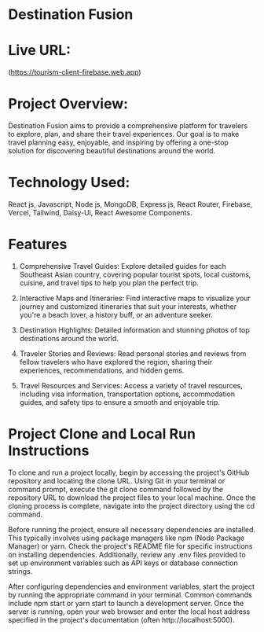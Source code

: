 # Destination Fusion

# Live URL:   
(https://tourism-client-firebase.web.app)   
# Project Overview:    
Destination Fusion aims to provide a comprehensive platform for travelers to explore, plan, and share their travel experiences. Our goal is to make travel planning easy, enjoyable, and inspiring by offering a one-stop solution for discovering beautiful destinations around the world.

# Technology Used:  
React js, Javascript, Node js, MongoDB, Express js, React Router, Firebase, Vercel, Tailwind, Daisy-Ui, React
Awesome Components.

# Features

1. Comprehensive Travel Guides: 
Explore detailed guides for each Southeast Asian country, covering popular tourist spots, local customs, cuisine, and travel tips to help you plan the perfect trip.

2. Interactive Maps and Itineraries: 
Find interactive maps to visualize your journey and customized itineraries that suit your interests, whether you're a beach lover, a history buff, or an adventure seeker.

3. Destination Highlights: Detailed information and stunning photos of top destinations around the world.

4. Traveler Stories and Reviews: 
Read personal stories and reviews from fellow travelers who have explored the region, sharing their experiences, recommendations, and hidden gems.

5. Travel Resources and Services: 
Access a variety of travel resources, including visa information, transportation options, accommodation guides, and safety tips to ensure a smooth and enjoyable trip.

# Project Clone and Local Run Instructions  
To clone and run a project locally, begin by accessing the project's GitHub repository and locating the clone URL. Using Git in your terminal or command prompt, execute the git clone command followed by the repository URL to download the project files to your local machine. Once the cloning process is complete, navigate into the project directory using the cd command.

Before running the project, ensure all necessary dependencies are installed. This typically involves using package managers like npm (Node Package Manager) or yarn. Check the project's README file for specific instructions on installing dependencies. Additionally, review any .env files provided to set up environment variables such as API keys or database connection strings.

After configuring dependencies and environment variables, start the project by running the appropriate command in your terminal. Common commands include npm start or yarn start to launch a development server. Once the server is running, open your web browser and enter the local host address specified in the project's documentation (often http://localhost:5000).
